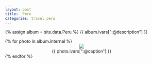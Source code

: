 ```yaml
---
layout: post
title:  Peru
categories: travel peru
---
```

{% assign album = site.data.Peru %}
{{ album.ivars[":@description"] }}

<script src="{{ "/js/story.js" | prepend: site.url }}"></script>
<div class="storyCollection">
  {% for photo in album.internal %}
  <div class="storyItem" align="center">
    <div class="storyImage">
      <img src="{{ photo.internal[0].source }}"/>
    </div>
    <div class="storyCaption">
    {{ photo.ivars[":@caption"] }}
    </div>
  </div>
  {% endfor %}
</div>
